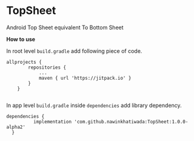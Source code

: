 # TopSheet
Android Top Sheet equivalent To Bottom Sheet

**How to use**

In root level `build.gradle` add following piece of code.

```
allprojects {
		repositories {
			...
			maven { url 'https://jitpack.io' }
		}
	}
  
 ``` 
  
  In app level `build.gradle` inside `dependencies` add library dependency.
  ```
  dependencies {
	        implementation 'com.github.nawinkhatiwada:TopSheet:1.0.0-alpha2'
	}
```
